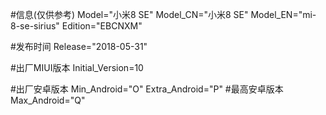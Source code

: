 #信息(仅供参考)
Model="小米8 SE"
Model_CN="小米8 SE"
Model_EN="mi-8-se-sirius"
Edition="EBCNXM"

#发布时间
Release="2018-05-31"

#出厂MIUI版本
Initial_Version=10

#出厂安卓版本
Min_Android="O"
Extra_Android="P"
#最高安卓版本
Max_Android="Q"
